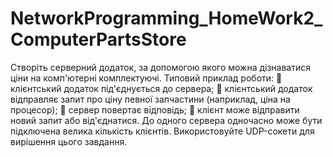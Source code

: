 # NetworkProgramming_HomeWork2_ComputerPartsStore
Створіть серверний додаток, за допомогою якого можна дізнаватися ціни на комп'ютерні комплектуючі. Типовий приклад роботи:
 клієнтський додаток під'єднується до сервера;
 клієнтський додаток відправляє запит про ціну певної запчастини (наприклад, ціна на процесор);
 сервер повертає відповідь;
 клієнт може відправити новий запит або від'єднатися.
До одного сервера одночасно може бути підключена велика кількість клієнтів. Використовуйте UDP-сокети для вирішення цього завдання.
